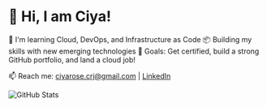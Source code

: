 # 👋 Hi, I am Ciya! 

🚀 I'm learning Cloud, DevOps, and Infrastructure as Code 
📦 Building my skills with new emerging technologies
🌱 Goals: Get certified, build a strong GitHub portfolio, and land a cloud job!  


📫 Reach me: ciyarose.crj@gmail.com | [LinkedIn](https://linkedin.com/in/ciyarosejoshy)

![GitHub Stats](https://github-readme-stats.vercel.app/api?username=Ciyarose27&show_icons=true&theme=radical)


<!----
📦 Building my skills with IBM Cloud, Kubernetes, and Terraform  
🛠️ Current Project: Setting up CI/CD pipelines and monitoring stack  

📫 Reach me: aisha.dev@gmail.com | [LinkedIn](https://linkedin.com/in/aisha-cloud)

---

### 🧰 Tools & Tech I’m Learning:
- GCP | Terraform | Docker | Kubernetes
- GitHub Actions | Prometheus + Grafana | Helm
- Bash, Python

### 📘 Latest Projects:
- [`terraform-gcp-infra`](https://github.com/your-username/terraform-gcp-infra): Setup GCP infra with Terraform
- [`k8s-app-deployment`](https://github.com/your-username/k8s-app-deployment): Deploy apps to Kubernetes



<!--
**Ciyarose27/Ciyarose27** is a ✨ _special_ ✨ repository because its `README.md` (this file) appears on your GitHub profile.

Here are some ideas to get you started:

- 🔭 I’m currently working on ...
- 🌱 I’m currently learning ...
- 👯 I’m looking to collaborate on ...
- 🤔 I’m looking for help with ...
- 💬 Ask me about ...
- 📫 How to reach me: ...
- 😄 Pronouns: ...
- ⚡ Fun fact: ...
-->
